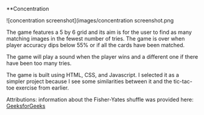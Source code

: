 **Concentration

![concentration screenshot](images/concentration screenshot.png


The game features a 5 by 6 grid and its aim is for the user to find as many matching images in the fewest number of tries. The game is over when player accuracy dips below 55% or if all the cards have been matched.

The game will play a sound when the player wins and a different one if there have been too many tries.

The game is built using HTML, CSS, and Javascript. I selected it as a simpler project because I see some similarities between it and the tic-tac-toe exercise from earlier.

Attributions: information about the Fisher-Yates shuffle was provided here:
[GeeksforGeeks](https://www.geeksforgeeks.org/shuffle-a-given-array-using-fisher-yates-shuffle-algorithm/)